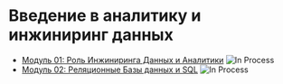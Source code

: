 # Введение в аналитику и инжиниринг данных
- [Модуль 01: Роль Инжиниринга Данных и Аналитики](https://github.com/KTurau/DataLearn/tree/main/Module01) ![In Process](https://img.shields.io/badge/-in%20process-yellow)
- [Модуль 02: Реляционные Базы данных и SQL](https://github.com/KTurau/DataLearn/tree/main/Module02) ![In Process](https://img.shields.io/badge/-in%20process-yellow)

